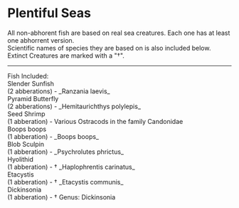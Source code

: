 # **Plentiful Seas**
All non-abhorent fish are based on real sea creatures. Each one has at least one abhorrent version.<br/>
Scientific names of species they are based on is also included below. Extinct Creatures are marked with a "†".<br/>
<hr/>
Fish Included:<br/>
Slender Sunfish
<br/> (2 abberations)  -  _Ranzania laevis_<br/>
Pyramid Butterfly
<br/> (2 abberations)  -  _Hemitaurichthys polylepis_<br/>
Seed Shrimp
<br/> (1 abberation)  -  Various Ostracods in the family Candonidae<br/>
Boops boops
<br/> (1 abberation)  -  _Boops boops_<br/>
Blob Sculpin <br/>
(1 abberation)  -  _Psychrolutes phrictus_<br/>
Hyolithid<br/>
(1 abberation)  -  † _Haplophrentis carinatus_<br/>
Etacystis<br/>
(1 abberation)  -  † _Etacystis communis_<br/>
Dickinsonia<br/>
(1 abberation)  -  † Genus: Dickinsonia<br/>
